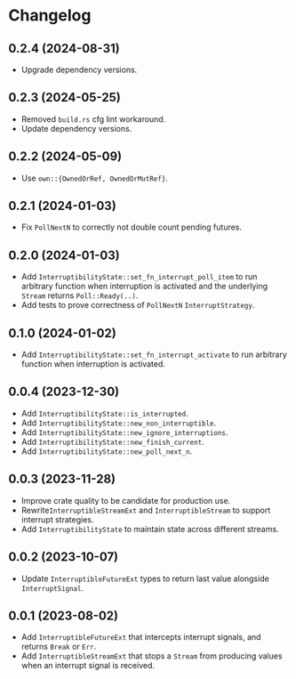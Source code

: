 # Changelog

## 0.2.4 (2024-08-31)

* Upgrade dependency versions.


## 0.2.3 (2024-05-25)

* Removed `build.rs` cfg lint workaround.
* Update dependency versions.


## 0.2.2 (2024-05-09)

* Use `own::{OwnedOrRef, OwnedOrMutRef}`.


## 0.2.1 (2024-01-03)

* Fix `PollNextN` to correctly not double count pending futures.


## 0.2.0 (2024-01-03)

* Add `InterruptibilityState::set_fn_interrupt_poll_item` to run arbitrary function when interruption is activated and the underlying `Stream` returns `Poll::Ready(..)`.
* Add tests to prove correctness of `PollNextN` `InterruptStrategy`.


## 0.1.0 (2024-01-02)

* Add `InterruptibilityState::set_fn_interrupt_activate` to run arbitrary function when interruption is activated.


## 0.0.4 (2023-12-30)

* Add `InterruptibilityState::is_interrupted`.
* Add `InterruptibilityState::new_non_interruptible`.
* Add `InterruptibilityState::new_ignore_interruptions`.
* Add `InterruptibilityState::new_finish_current`.
* Add `InterruptibilityState::new_poll_next_n`.


## 0.0.3 (2023-11-28)

* Improve crate quality to be candidate for production use.
* Rewrite`InterruptibleStreamExt` and `InterruptibleStream` to support interrupt strategies.
* Add `InterruptibilityState` to maintain state across different streams.


## 0.0.2 (2023-10-07)

* Update `InterruptibleFutureExt` types to return last value alongside `InterruptSignal`.


## 0.0.1 (2023-08-02)

* Add `InterruptibleFutureExt` that intercepts interrupt signals, and returns `Break` or `Err`.
* Add `InterruptibleStreamExt` that stops a `Stream` from producing values when an interrupt signal is received.
